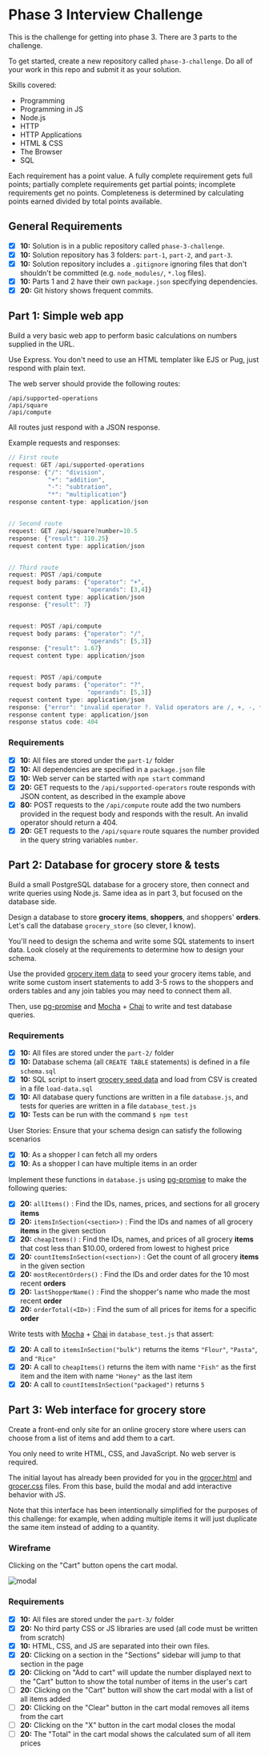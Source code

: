 # Phase 3 Interview Challenge

This is the challenge for getting into phase 3. There are 3 parts to the challenge.

To get started, create a new repository called `phase-3-challenge`. Do all of your work in this repo and submit it as your solution.

Skills covered:

- Programming
- Programming in JS
- Node.js
- HTTP
- HTTP Applications
- HTML & CSS
- The Browser
- SQL

Each requirement has a point value. A fully complete requirement gets full points; partially complete requirements get partial points; incomplete requirements get no points. Completeness is determined by calculating points earned divided by total points available.

## General Requirements

- [x] __10:__ Solution is in a public repository called `phase-3-challenge`.
- [x] __10:__ Solution repository has 3 folders: `part-1`, `part-2`, and `part-3`.
- [x] __10:__ Solution repository includes a `.gitignore` ignoring files that don't shouldn't be committed (e.g. `node_modules/`, `*.log` files).
- [x] __10:__ Parts 1 and 2 have their own `package.json` specifying dependencies.
- [x] __20:__ Git history shows frequent commits.

## Part 1: Simple web app

Build a very basic web app to perform basic calculations on numbers supplied in the URL.

Use Express. You don't need to use an HTML templater like EJS or Pug, just respond with plain text.

The web server should provide the following routes:

```
/api/supported-operations
/api/square
/api/compute
```

All routes just respond with a JSON response.

Example requests and responses:

```javascript
// First route
request: GET /api/supported-operations
response: {"/": "division",
           "+": "addition",
           "-": "subtration",
           "*": "multiplication"}
response content-type: application/json


// Second route
request: GET /api/square?number=10.5
response: {"result": 110.25}
request content type: application/json


// Third route
request: POST /api/compute
request body params: {"operator": "+",
                      "operands": [3,4]}
request content type: application/json
response: {"result": 7}


request: POST /api/compute
request body params: {"operator": "/",
                      "operands": [5,3]}
response: {"result": 1.67}
request content type: application/json


request: POST /api/compute
request body params: {"operator": "?",
                      "operands": [5,3]}
request content type: application/json
response: {"error": "invalid operator ?. Valid operators are /, +, -, *"}
response content type: application/json
response status code: 404

```

### Requirements

- [x] __10:__ All files are stored under the `part-1/` folder
- [x] __10:__ All dependencies are specified in a `package.json` file
- [x] __10:__ Web server can be started with `npm start` command
- [x] __20:__ GET requests to the `/api/supported-operators` route responds with JSON content, as described in the example above
- [x] __80:__ POST requests to the `/api/compute` route add the two numbers provided in the request body and responds with the result. An invalid operator should return a 404.
- [x] __20:__ GET requests to the `/api/square` route squares the number provided in the query string variables `number`.

## Part 2: Database for grocery store & tests

Build a small PostgreSQL database for a grocery store, then connect and write queries using Node.js. Same idea as in part 3, but focused on the database side.

Design a database to store **grocery items**, **shoppers**, and shoppers' **orders**. Let's call the database `grocery_store` (so clever, I know).

You'll need to design the schema and write some SQL statements to insert data. Look closely at the requirements to determine how to design your schema.

Use the provided [grocery item data][grocery-data] to seed your grocery items table, and write some custom insert statements to add 3-5 rows to the shoppers and orders tables and any join tables you may need to connect them all.

Then, use [pg-promise](https://www.npmjs.com/package/pg-promise) and [Mocha](https://mochajs.org/) + [Chai](http://chaijs.com/) to write and test database queries.

### Requirements

- [x] __10:__ All files are stored under the `part-2/` folder
- [x] __10:__ Database schema (all `CREATE TABLE` statements) is defined in a file `schema.sql`
- [x] __10:__ SQL script to insert [grocery seed data][grocery-data] and load from CSV is created in a file `load-data.sql`
- [x] __10:__ All database query functions are written in a file `database.js`, and tests for queries are written in a file `database_test.js`
- [x] __10:__ Tests can be run with the command `$ npm test`

User Stories: Ensure that your schema design can satisfy the following scenarios

- [x] __10__: As a shopper I can fetch all my orders
- [x] __10__: As a shopper I can have multiple items in an order

Implement these functions in `database.js` using [pg-promise](https://www.npmjs.com/package/pg-promise) to make the following queries:

- [x] __20:__ `allItems()` : Find the IDs, names, prices, and sections for all grocery **items**
- [x] __20:__ `itemsInSection(<section>)` : Find the IDs and names of all grocery **items** in the given section
- [x] __20:__ `cheapItems()` : Find the IDs, names, and prices of all grocery **items** that cost less than $10.00, ordered from lowest to highest price
- [x] __20:__ `countItemsInSection(<section>)` : Get the count of all grocery **items** in the given section
- [x] __20:__ `mostRecentOrders()` : Find the IDs and order dates for the 10 most recent **orders**
- [x] __20:__ `lastShopperName()` : Find the shopper's name who made the most recent **order**
- [x] __20:__ `orderTotal(<ID>)` : Find the sum of all prices for items for a specific **order**

Write tests with [Mocha](https://mochajs.org/) + [Chai](http://chaijs.com/) in `database_test.js` that assert:

- [x] __20:__ A call to `itemsInSection("bulk")` returns the items `"Flour"`, `"Pasta"`, and `"Rice"`
- [x] __20:__ A call to `cheapItems()` returns the item with name `"Fish"` as the first item and the item with name `"Honey"` as the last item
- [x] __20:__ A call to `countItemsInSection("packaged")` returns `5`

## Part 3: Web interface for grocery store

Create a front-end only site for an online grocery store where users can choose from a list of items and add them to a cart.

You only need to write HTML, CSS, and JavaScript. No web server is required.

The initial layout has already been provided for you in the [grocer.html][grocer-html] and [grocer.css][grocer-css] files. From this base, build the modal and add interactive behavior with JS.

Note that this interface has been intentionally simplified for the purposes of this challenge: for example, when adding multiple items it will just duplicate the same item instead of adding to a quantity.

### Wireframe

Clicking on the "Cart" button opens the cart modal.

![modal](https://user-images.githubusercontent.com/709100/28130774-e553e572-6705-11e7-9477-bc8e17f8e71e.png)

### Requirements

- [x] __10:__ All files are stored under the `part-3/` folder
- [x] __20:__ No third party CSS or JS libraries are used (all code must be written from scratch)
- [x] __10:__ HTML, CSS, and JS are separated into their own files.
- [x] __20:__ Clicking on a section in the "Sections" sidebar will jump to that section in the page
- [x] __20:__ Clicking on "Add to cart" will update the number displayed next to the "Cart" button to show the total number of items in the user's cart
- [ ] __20:__ Clicking on the "Cart" button will show the cart modal with a list of all items added
- [ ] __20:__ Clicking on the "Clear" button in the cart modal removes all items from the cart
- [ ] __20:__ Clicking on the "X" button in the cart modal closes the modal
- [ ] __20:__ The "Total" in the cart modal shows the calculated sum of all item prices

[grocery-data]: https://gist.github.com/lg-bot/1be9e9b91fc0f972b74b72df34c99d3d#file-grocery-csv
[grocer-html]: https://gist.github.com/lg-bot/1be9e9b91fc0f972b74b72df34c99d3d#file-grocer-html
[grocer-css]: https://gist.github.com/lg-bot/1be9e9b91fc0f972b74b72df34c99d3d#file-grocer-css
